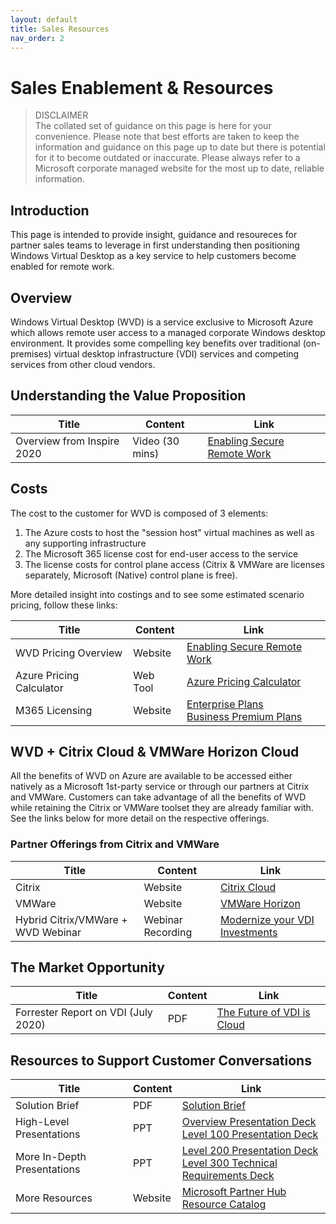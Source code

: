 ```yaml
---
layout: default
title: Sales Resources
nav_order: 2
---
```

# Sales Enablement & Resources

> DISCLAIMER  
> The collated set of guidance on this page is here for your convenience. Please note that best efforts are taken
> to keep the information and guidance on this page up to date but there is potential for it to become outdated 
> or inaccurate. Please always refer to a Microsoft corporate managed website for the most up to date, reliable information.

## Introduction
This page is intended to provide insight, guidance and resoureces for partner sales teams to leverage in first understanding then positioning Windows Virtual Desktop as a key service to help customers become enabled for remote work.  

## Overview
Windows Virtual Desktop (WVD) is a service exclusive to Microsoft Azure which allows remote user access to a managed corporate Windows desktop environment. It provides some compelling key benefits over traditional (on-premises) virtual desktop infrastructure (VDI) services and competing services from other cloud vendors.  

## Understanding the Value Proposition

| Title                            |  Content  |  Link                                                    |
| -------------------------------- | --------- |--------------------------------------------------------- |
| Overview from Inspire 2020   |  Video (30 mins)    | [Enabling Secure Remote Work](https://myinspire.microsoft.com/sessions/371d3fb4-026c-4d7c-a1db-8d8bac2ee98a?source=sessions) |



## Costs
The cost to the customer for WVD is composed of 3 elements:
1. The Azure costs to host the "session host" virtual machines as well as any supporting infrastructure
2. The Microsoft 365 license cost for end-user access to the service
3. The license costs for control plane access (Citrix & VMWare are licenses separately, Microsoft (Native) control plane is free).

More detailed insight into costings and to see some estimated scenario pricing, follow these links:  

| Title                            |  Content  |  Link                                                    |
| -------------------------------- | --------- |--------------------------------------------------------- |
| WVD Pricing Overview        |  Website  | [Enabling Secure Remote Work](https://azure.microsoft.com/en-us/pricing/details/virtual-desktop/) |
| Azure Pricing Calculator     | Web Tool  | [Azure Pricing Calculator](https://azure.microsoft.com/en-us/pricing/calculator/?service=virtual-desktop)  |
| M365 Licensing             | Website   | [Enterprise Plans](https://www.microsoft.com/en-nz/microsoft-365/compare-microsoft-365-enterprise-plans)  <br/> [Business Premium Plans](https://www.microsoft.com/en-nz/microsoft-365/business#compareProductsRegion)  |



## WVD + Citrix Cloud & VMWare Horizon Cloud
All the benefits of WVD on Azure are available to be accessed either natively as a Microsoft 1st-party service or through our partners at Citrix and VMWare. Customers can take advantage of all the benefits of WVD while retaining the Citrix or VMWare toolset they are already familiar with. See the links below for more detail on the respective offerings. 

### Partner Offerings from Citrix and VMWare

| Title                            |  Content  |  Link                                                    |
| -------------------------------- | --------- |--------------------------------------------------------- |
| Citrix                          | Website    | [Citrix Cloud](https://www.citrix.com/en-nz/global-partners/microsoft/azure.html)  |
| VMWare                           | Website   | [VMWare Horizon](https://www.vmware.com/products/horizon-cloud-virtual-desktops.html) |
| Hybrid Citrix/VMWare + WVD Webinar | Webinar Recording     | [Modernize your VDI Investments](https://info.microsoft.com/ww-landing-azure-webinar-series-modernize-your-vdi-investments-with-windows-virtual-desktop.html) |





## The Market Opportunity

| Title                            |  Content  |  Link                                                    |
| -------------------------------- | --------- |--------------------------------------------------------- |
| Forrester Report on VDI (July 2020) | PDF       | [The Future of VDI is Cloud](https://azure.microsoft.com/en-gb/resources/the-future-of-vdi-is-cloud/) |
  


   
## Resources to Support Customer Conversations

|        Title          |  Content  |  Link                                                    |
| --------------------- | --------- |--------------------------------------------------------- |
| Solution Brief   |  PDF     | [Solution Brief](https://www.microsoft.com/azure/partners/resources/windows-virtual-desktop-solution-brief) |
| High-Level Presentations   |  PPT     | [Overview Presentation Deck](https://www.microsoft.com/azure/partners/resources/windows-virtual-desktop-deck)  <br/>  [Level 100 Presentation Deck](https://www.microsoft.com/azure/partners/resources/microsoft-windows-virtual-desktop-level-100-overview)  |
| More In-Depth Presentations   |  PPT     | [Level 200 Presentation Deck](https://www.microsoft.com/azure/partners/resources/windows-virtual-desktop-l200-presentation) <br/> [Level 300 Technical Requirements Deck](https://www.microsoft.com/azure/partners/resources/windows-virtual-desktop-technical-requirements) | 
| More Resources | Website | [Microsoft Partner Hub Resource Catalog](https://www.microsoft.com/azure/partners/resources?filters=migrate-existing-apps,windows-virtual-desktop) |

